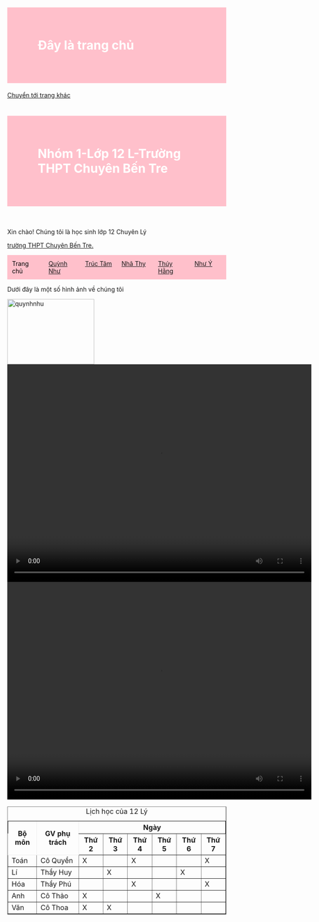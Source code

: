 <html>
<head>
<meta charset="UTF-8">
<meta name="viewport"content="width=device-width,initial-scale=1.0">
<title>Trang Chủ</title>
</head>
 <style>
        h1 {color : white;
	background-color: pink;
	border : 70px solid pink
	}
        .container {
        display: flex;
	background-color: pink; 
        }
        .item {
            flex: 1;
            border: 1px solid pink;
            padding: 10px;
	    color: black;
        }
    </style>
<body>
<h1>Đây là trang chủ</h1>
<a href="nhom1-12L.html">Chuyển tới trang khác</a>
  <h1>Nhóm 1-Lớp 12 L-Trường THPT Chuyên Bến Tre </h1>
  <p>Xin chào! Chúng tôi là học sinh lớp 12 Chuyên Lý</p>
<p><a href="https://thptchuyenbentre.edu.vn/"> trường THPT Chuyên Bến Tre.</a></p>
   <title>Bố cục ngang</title>
    <div class="container">
        <div class="item">Trang chủ </div>
        <div class="item"><a href="qnhu.html">Quỳnh Như</a></div>
        <div class="item"><a href="ttam.html">Trúc Tâm</a></div>
        <div class="item"><a href="nthy.html">Nhã Thy</a></div>
	<div class="item"><a href="thang.html">Thúy Hằng</a></div>
	<div class="item"><a href="ny.html">Như Ý</a></div>
    </div>
<table border="1">
 <caption>Lịch học của 12 Lý</caption>
 <tr style="border:1px solid">
    	<th rowspan="2">Bộ môn</th>
        <th rowspan="2">GV phụ trách</th>
        <th colspan="6">Ngày</th>
 </tr>
   <tr>
    	<th>Thứ 2</th>
        <th>Thứ 3</th>
        <th>Thứ 4</th>
        <th>Thứ 5</th>
        <th>Thứ 6</th>
        <th>Thứ 7</th>
   </tr>
   <tr>
    	<td>Toán</td>
        <td>Cô Quyền</td>
        <td>X</td>
        <td></td>
        <td>X</td>
        <td></td>
        <td></td>
        <td>X</td>
   </tr>
   <tr>
    	<td>Lí</td>
        <td>Thầy Huy</td>
        <td></td>
        <td>X</td>
        <td></td>
        <td></td>
        <td>X</td>
        <td></td>
   </tr>
   <tr>
    	<td>Hóa</td>
        <td>Thầy Phú</td>
        <td></td>
        <td></td>
        <td>X</td>
        <td></td>
        <td></td>
        <td>X</td>
   </tr>
   <tr>
    	<td>Anh</td>
        <td>Cô Thảo</td>
        <td>X</td>
        <td></td>
        <td></td>
        <td>X</td>
        <td></td>
        <td></td>
   </tr>
   <tr>
    	<td>Văn</td>
        <td>Cô Thoa</td>
        <td>X</td>
        <td>X</td>
        <td></td>
        <td></td>
        <td></td>
        <td></td>
   </tr>
<p>Dưới đây là một số hình ảnh về chúng tôi</p>
<img width="200" height="150" alt="quynhnhu" src="https://github.com/user-attachments/assets/dfe5084a-285b-4dfc-8d8d-a270ddb55299">
<video src="http://github.com/user-attachments/assets/139056923044962529.mp4" width="700" height="500" alt="3"></video>
<video src="12l.mp4" width="700" height="500" alt="3"><video>
<h2>Hãy để chúng tôi biết thêm về sở thích của bạn</h2>
  <form>
    <fieldset>
	<label for="hoten">Họ và tên</label>
	<input id="hoten" type="text"><br/><br/>
	<label for="ngaysinh">Ngày sinh</label>
	<input id="ngaysinh" type="date"><br/><br/>
	<label for="Gioitinh">Giới tính</label>
	<input type="radio" name="gioitinh" value="Nam">Nam
	<input type="radio" name="gioitinh" value="Nu">Nữ<br/><br/>
	<label for="monan">Món ăn yêu thích</label><br/>
	<input type="checkbox" name="monan" value="Com">Cơm
	<input type="checkbox" name="monan" value="Bun">Bún
	<input type="checkbox" name="monan" value="Banhmi">Bánh mì<br/><br/> <label for="thich">Thích</label>
	<select id="thich" name="Thích">
	<option value="anvat">Ăn vặt</option>
	<option value="monlau">Món lẩu</option>
	<option value="monnuong">Món nướng</option>
	<option value="cacloainuoc">Các loại nước</option>
	</select><br/><br/>
	<input type="submit" value="Gửi thông tin">
   </fieldset>
 <form/>
</body>
</html>
<a href="NHOM1-12L.html"> Quay lại trang chủ</a>
<style>
   .button {
      display: inline-block;
      padding: 10px 20px;
      background-color : #007bff;
      text-decoration: none;
      border-radius: 5px;
}
    .button:hover {
       background-color: #0056a3;
}
</style>

